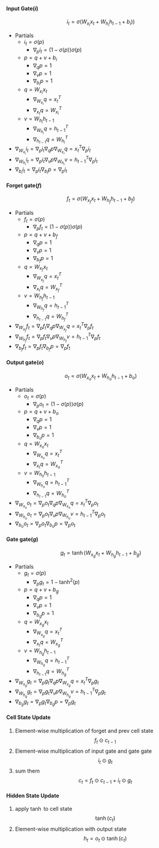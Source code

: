 #### Input Gate($i$)
$$i_t = \sigma(W_{x_i}x_t+W_{h_i}h_{t-1}+b_i))$$
- Partials
	- $i_t = \sigma (p)$
		- $\nabla_pi_t=(1-\sigma(p))\sigma(p)$
	- $p = q + v + b_i$
		- $\nabla_qp=1$
		- $\nabla_vp=1$
		- $\nabla_{b_i}p=1$
	- $q = W_{x_i}x_t$
		- $\nabla_{W_{x_i}}q = x_t^T$
		- $\nabla_{x_t}q = W_{x_i}^T$
	- $v = W_{h_i}h_{t-1}$
		- $\nabla_{W_{h_i}}q = h_{t-1}^T$
		- $\nabla_{h_{t-1}}q = W_{h_i}^T$
- $\nabla_{W_{x_i}}{i_t}=\nabla_pi_t \nabla_qp \nabla_{W_{x_i}}q = x_t^T\nabla_pi_t$
- $\nabla_{W_{h_i}}{i_t}=\nabla_pi_t \nabla_vp \nabla_{W_{h_i}}v = h_{t-1}^T\nabla_pi_t$
- $\nabla_{b_i}i_t = \nabla_pi_t \nabla_{b_i}p = \nabla_pi_t$

#### Forget gate($f$)
$$f_t=\sigma({W_{x_f}x_t}+{W_{h_f}h_{t-1}}+{b_f})$$
- Partials
	- $f_t = \sigma (p)$
		- $\nabla_pf_t=(1-\sigma(p))\sigma(p)$
	- $p = q + v + b_f$
		- $\nabla_qp=1$
		- $\nabla_vp=1$
		- $\nabla_{b_f}p=1$
	- $q = W_{x_f}x_t$
		- $\nabla_{W_{x_f}}q = x_t^T$
		- $\nabla_{x_t}q = W_{x_f}^T$
	- $v = W_{h_f}h_{t-1}$
		- $\nabla_{W_{h_f}}q = h_{t-1}^T$
		- $\nabla_{h_{t-1}}q = W_{h_f}^T$
- $\nabla_{W_{x_f}}{f_t}=\nabla_pf_t \nabla_qp \nabla_{W_{x_f}}q = x_t^T\nabla_pf_t$
- $\nabla_{W_{h_f}}{f_t}=\nabla_pf_t \nabla_vp \nabla_{W_{h_f}}v = h_{t-1}^T\nabla_pf_t$
- $\nabla_{b_f}f_t = \nabla_pf_t \nabla_{b_f}p = \nabla_pf_t$
#### Output gate($o$)
$$o_t=\sigma({W_{x_o}x_t}+{W_{h_o}h_{t-1}}+{b_o})$$
- Partials
	- $o_t = \sigma (p)$
		- $\nabla_po_t=(1-\sigma(p))\sigma(p)$
	- $p = q + v + b_o$
		- $\nabla_qp=1$
		- $\nabla_vp=1$
		- $\nabla_{b_o}p=1$
	- $q = W_{x_o}x_t$
		- $\nabla_{W_{x_o}}q = x_t^T$
		- $\nabla_{x_t}q = W_{x_o}^T$
	- $v = W_{h_o}h_{t-1}$
		- $\nabla_{W_{h_o}}q = h_{t-1}^T$
		- $\nabla_{h_{t-1}}q = W_{h_o}^T$
- $\nabla_{W_{x_o}}{o_t}=\nabla_po_t \nabla_qp \nabla_{W_{x_o}}q = x_t^T\nabla_po_t$
- $\nabla_{W_{h_o}}{o_t}=\nabla_po_t \nabla_vp \nabla_{W_{h_o}}v = h_{t-1}^T\nabla_po_t$
- $\nabla_{b_o}o_t = \nabla_po_t \nabla_{b_o}p = \nabla_po_t$
#### Gate gate($g$)
$$g_t=\tanh({W_{x_g}x_t}+{W_{h_g}h_{t-1}}+{b_g})$$
- Partials
	- $g_t = \sigma (p)$
		- $\nabla_pg_t=1-\tanh^2(p)$
	- $p = q + v + b_g$
		- $\nabla_qp=1$
		- $\nabla_vp=1$
		- $\nabla_{b_g}p=1$
	- $q = W_{x_g}x_t$
		- $\nabla_{W_{x_g}}q = x_t^T$
		- $\nabla_{x_t}q = W_{x_g}^T$
	- $v = W_{h_g}h_{t-1}$
		- $\nabla_{W_{h_g}}q = h_{t-1}^T$
		- $\nabla_{h_{t-1}}q = W_{h_g}^T$
- $\nabla_{W_{x_g}}{g_t}=\nabla_pg_t \nabla_qp \nabla_{W_{x_g}}q = x_t^T\nabla_pg_t$
- $\nabla_{W_{h_g}}{g_t}=\nabla_pg_t \nabla_vp \nabla_{W_{h_g}}v = h_{t-1}^T\nabla_pg_t$
- $\nabla_{b_g}g_t = \nabla_pg_t \nabla_{b_g}p = \nabla_pg_t$
#### Cell State Update
1. Element-wise multiplication of forget and prev cell state
   $$f_t \odot c_{t-1}$$
2. Element-wise multiplication of input gate and gate gate
   $$i_t \odot g_t$$
3. sum them
   $$c_t = {f_t \odot c_{t-1}}+{i_t \odot g_t}$$

#### Hidden State Update
1. apply $\tanh$ to cell state
   $$\tanh(c_t)$$
2. Element-wise multiplication with output state
   $$h_t =o_t \odot \tanh(c_t)$$

